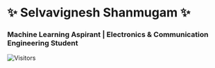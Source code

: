 # ✨ Selvavignesh Shanmugam ✨

### Machine Learning Aspirant | Electronics & Communication Engineering Student      

![Visitors](https://visitor-badge.glitch.me/badge?page_id=selva-vignesh)
